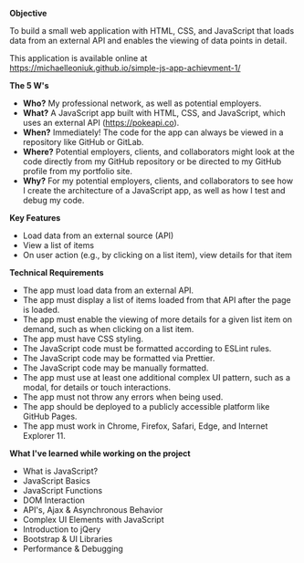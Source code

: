 **Objective**

To build a small web application with HTML, CSS, and JavaScript that loads
data from an external API and enables the viewing of data points in detail.

This application is available online at https://michaelleoniuk.github.io/simple-js-app-achievment-1/

**The 5 W's**
- **Who?** My professional network, as well as potential employers.
- **What?** A JavaScript app built with HTML, CSS, and JavaScript, which uses an
external API (https://pokeapi.co).
- **When?** Immediately! The code for the app can always be viewed in a repository like
GitHub or GitLab.
- **Where?** Potential employers, clients, and collaborators might look at the code
directly from my GitHub repository or be directed to my GitHub profile from my
portfolio site.
- **Why?** For my potential employers, clients, and collaborators to see how I create
the architecture of a JavaScript app, as well as how I test and debug my code.

**Key Features**
- Load data from an external source (API)
- View a list of items
- On user action (e.g., by clicking on a list item), view details for that item

**Technical Requirements**
- The app must load data from an external API.
- The app must display a list of items loaded from that API after the page is loaded.
- The app must enable the viewing of more details for a given list item on demand, such as when clicking on a list item.
- The app must have CSS styling.
- The JavaScript code must be formatted according to ESLint rules.
- The JavaScript code may be formatted via Prettier.
- The JavaScript code may be manually formatted.
- The app must use at least one additional complex UI pattern, such as a modal, for details or touch interactions.
- The app must not throw any errors when being used.
- The app should be deployed to a publicly accessible platform like GitHub Pages.
- The app must work in Chrome, Firefox, Safari, Edge, and Internet Explorer 11.

**What I've learned while working on the project** 
- What is JavaScript?
- JavaScript Basics
- JavaScript Functions
- DOM Interaction
- API's, Ajax & Asynchronous Behavior
- Complex UI Elements with JavaScript
- Introduction to jQery
- Bootstrap & UI Libraries
- Performance & Debugging
